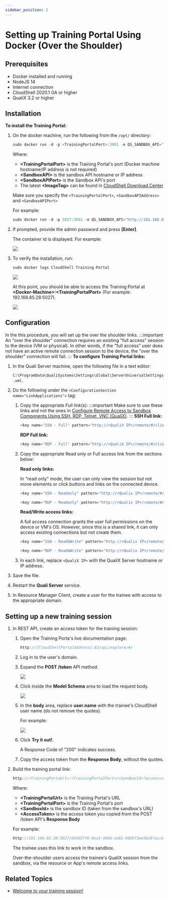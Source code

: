 ```yaml
---
sidebar_position: 2
---
```


# Setting up Training Portal Using Docker (Over the Shoulder)

## Prerequisites

- Docker installed and running
- NodeJS 14
- Internet connection
- CloudShell 2020.1 GA or higher
- QualiX 3.2 or higher

## Installation

**To install the Training Portal:**

1. On the docker machine, run the following from the `/opt/` directory:
    
    ```javascript
    sudo docker run -d -p <TrainingPortalPort>:3001 -e QS_SANDBOX_API="http://<SandboxAPI>:<SandboxAPIPort>" --name CloudShell-Training-Portal qualihub/training-portal:<ImageTag>
    ```
    
    Where:
    
    - **\<TrainingPortalPort\>** is the Training Portal's port (Docker machine hostname/IP address is not required)
    - **\<SandboxAPI\>** is the sandbox API hostname or IP address
    - **\<SandboxAPIPort\>** is the Sandbox API's port
    - The latest **\<ImageTag\>** can be found in [CloudShell Download Center](https://support.quali.com/hc/en-us/articles/231613247)
    
    Make sure you specify the `<TrainingPortalPort>`, `<SandboxAPIAddress>` and `<SandboxAPIPort>`
    
    For example:
    
    ```javascript
    sudo docker run -d -p 5027:3001 -e QS_SANDBOX_API="http://192.168.85.24:82" --name CloudShell-Training-Portal qualihub/training-portal:0.1.0.6
    ```
    
2. If prompted, provide the admin password and press **\[Enter\]**.
    
    The container id is displayed. For example:
    
    ![](/Images/QualiX/TrainingPortalDockerOutput.png)
    
3. To verify the installation, run:
    
    ```javascript
    sudo docker logs CloudShell-Training-Portal
    ```
    
    ![](/Images/QualiX/TrainingPortalDockerStatus.png)
    
    At this point, you should be able to access the Training Portal at **\<Docker\-Machine\>:\<TrainingPortalPort\>** (For example: 192.168.85.28:5027).
    
    ![](/Images/QualiX/TrainingPortalDockerPortal.png)
    

## Configuration

In the this procedure, you will set up the over the shoulder links.
:::important
An "over the shoulder" connection requires an existing "full access" session to the device (VM or physical). In other words, if the "full access" user does not have an active remote connection session to the device, the "over the shoulder" connection will fail.
:::
**To configure Training Portal links:**

1. In the Quali Server machine, open the following file in a text editor:
    
    `C:\ProgramData\QualiSystems\Settings\Global\ServerUniversalSettings.xml`.
    
2. Do the following under the `<ConfigurationSection name="LinkApplications">` tag:
    
    1. Copy the appropriate Full link(s):
        :::important
        Make sure to use these links and not the ones in [Configure Remote Access to Sandbox Components Using SSH, RDP, Telnet, VNC (QualiX)](https://help.quali.com/Online%20Help/0.0/Portal/Content/QualiX/Cnfg-Quali-Srv.htm).
        :::
        **SSH Full link:**
        
        ```javascript
        <key name="SSH - Full" pattern="http://<QualiX IP>/remote/#/client/c/ssh{qid}?qtoken={qtoken}&amp;hostname={Address}&amp;protocol=ssh&amp;port=22&amp;username={User}&amp;password={Password}" icon-key="SSH" />
        ```
        
        **RDP Full link:**
        
        ```javascript
        <key name="RDP - Full" pattern="http://<QualiX IP>/remote/#/client/c/rdp{qid}?qtoken={qtoken}&amp;hostname={Address}&amp;protocol=rdp&amp;port=3389&amp;username={User}&amp;password={Password}&amp;security=any&amp;ignore-cert=true" icon-key="RDP" />
        ```
        
    2. Copy the appropriate Read only or Full access link from the sections below:
        
        **Read only links:**
        
        In "read only" mode, the user can only view the session but not move elements or click buttons and links on the connected device.
        
        ```javascript
        <key name="SSH - Readonly" pattern="http://<Qualix IP>/remote/#/client/c/ssh{qid}sharedr?qtoken={qtoken}&amp;hostname={Address}&amp;protocol=ssh&amp;port=22&amp;username={User}&amp;password={Password}&amp;shared=true&amp;readonly=true" icon-key="SSH" />
        ```
        
        ```javascript
        <key name="RDP - Readonly" pattern="http://<Qualix IP>/remote/#/client/c/rdp{qid}sharedr?qtoken={qtoken}&amp;hostname={Address}&amp;protocol=rdp&amp;port=3389&amp;username={User}&amp;password={Password}&amp;security=any&amp;ignore-cert=true&amp;shared=true&amp;readonly=true" icon-key="RDP" />
        ```
        
        **Read/Write access links:**
        
        A full access connection grants the user full permissions on the device or VM's OS. However, since this is a shared link, it can only access existing connections but not create them.
        
        ```javascript
        <key name="SSH - Read&Write" pattern="http://<Qualix IP>/remote/#/client/c/ssh{qid}sharedr?qtoken={qtoken}&amp;hostname={Address}&amp;protocol=ssh&amp;port=22&amp;username={User}&amp;password={Password}&amp;shared=true&amp;readonly=false" icon-key="SSH" />
        ```
        
        ```javascript
        <key name="RDP - Read&Write" pattern="http://<Qualix IP>/remote/#/client/c/rdp{qid}shared?qtoken={qtoken}&amp;hostname={Address}&amp;protocol=rdp&amp;port=3389&amp;username={User}&amp;password={Password}&amp;security=any&amp;ignore-cert=true&amp;shared=true&amp;readonly=false" icon-key="RDP"/>
        ```
        
    3. In each link, replace `<QualiX IP>` with the QualiX Server hostname or IP address.
3. Save the file.
4. Restart the **Quali Server** service.
5. In Resource Manager Client, create a user for the trainee with access to the appropriate domain.

## Setting up a new training session

1. In REST API, create an access token for the training session:
    
    1. Open the Training Porta's live documentation page:
        
        ```javascript
        http://[CloudShellPortalAddress]:82/api/explore/#/
        ```
        
    2. Log in to the user's domain.
    3. Expand the **POST /token** API method.
        
        ![](/Images/QualiX/TrainingPortalRestApi_499x248.png)
        
    4. Click inside the **Model Schema** area to load the request body.
        
        ![](/Images/QualiX/TrainingPortalModelSchema.png)
        
    5. In the **body** area, replace **user.name** with the trainee's CloudShell user name (do not remove the quotes).
        
        For example:
        
        ![](/Images/QualiX/TrainingPortalRequestBody.png)
        
    6. Click **Try it out!**.
        
        A Response Code of "200" indicates success.
        
    7. Copy the access token from the **Response Body**, without the quotes.
2. Build the training portal link:
    
    ```javascript
    http://<TrainingPortaUrl>:<TrainingPortalPort>/<SandboxId>?access=<AccessToken>
    ```
    
    Where:
    
    - **\<TrainingPortalUrl\>** is the Training Portal's URL
    - **\<TrainingPortalPort\>** is the Training Portal's port
    - **\<SandboxId\>** is the sandbox ID (taken from the sandbox's URL)
    - **\<AccessToken\>** is the access token you copied from the POST /token API's **Response Body**
    
    For example:
    
    ```javascript
    http://192.168.85.28:5027/645b57f6-9ea3-4968-aa92-900bf3ee5be8?access=NEapY8Cnqk6JYPNAt7il5w2
    ```
    
    The trainee uses this link to work in the sandbox.
    
    Over-the-shoulder users access the trainee's QualiX session from the sandbox, via the resource or App's remote access links.
    

## Related Topics

- [Welcome to your training session!](https://help.quali.com/Online%20Help/0.0/Portal/Content/CSP/LAB-MNG/Sndbx-Training-View.htm)